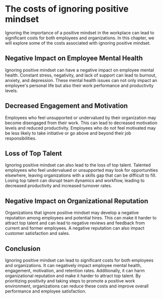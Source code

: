 The costs of ignoring positive mindset
========================================================================================================

Ignoring the importance of a positive mindset in the workplace can lead to significant costs for both employees and organizations. In this chapter, we will explore some of the costs associated with ignoring positive mindset.

Negative Impact on Employee Mental Health
-----------------------------------------

Ignoring positive mindset can have a negative impact on employee mental health. Constant stress, negativity, and lack of support can lead to burnout, anxiety, and depression. These mental health issues can not only impact an employee's personal life but also their work performance and productivity levels.

Decreased Engagement and Motivation
-----------------------------------

Employees who feel unsupported or undervalued by their organization may become disengaged from their work. This can lead to decreased motivation levels and reduced productivity. Employees who do not feel motivated may be less likely to take initiative or go above and beyond their job responsibilities.

Loss of Top Talent
------------------

Ignoring positive mindset can also lead to the loss of top talent. Talented employees who feel undervalued or unsupported may look for opportunities elsewhere, leaving organizations with a skills gap that can be difficult to fill. Losing top talent can disrupt team dynamics and workflow, leading to decreased productivity and increased turnover rates.

Negative Impact on Organizational Reputation
--------------------------------------------

Organizations that ignore positive mindset may develop a negative reputation among employees and potential hires. This can make it harder to attract top talent and can lead to negative reviews and feedback from current and former employees. A negative reputation can also impact customer satisfaction and sales.

Conclusion
----------

Ignoring positive mindset can lead to significant costs for both employees and organizations. It can negatively impact employee mental health, engagement, motivation, and retention rates. Additionally, it can harm organizational reputation and make it harder to attract top talent. By prioritizing positivity and taking steps to promote a positive work environment, organizations can reduce these costs and improve overall performance and employee satisfaction.
